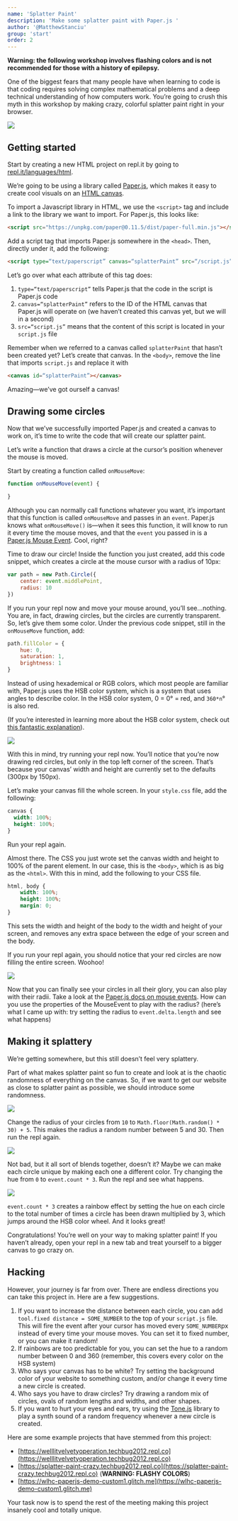 ```yaml
---
name: 'Splatter Paint'
description: 'Make some splatter paint with Paper.js '
author: '@MatthewStanciu'
group: 'start'
order: 2
---
```


**Warning: the following workshop involves flashing colors and is not recommended for those with a history of epilepsy.**

One of the biggest fears that many people have when learning to code is that coding requires solving complex mathematical problems and a deep technical understanding of how computers work. You’re going to crush this myth in this workshop by making crazy, colorful splatter paint right in your browser.

![](https://raw.githubusercontent.com/hackclub/hackclub/splatter-paint/workshops/splatter_paint/img/demo.PNG)

## Getting started
Start by creating a new HTML project on repl.it by going to [repl.it/languages/html](https://repl.it/languages/html).

We’re going to be using a library called [Paper.js](http://paperjs.org), which makes it easy to create cool visuals on an [HTML canvas](https://www.w3schools.com/html/html5_canvas.asp).

To import a Javascript library in HTML, we use the `<script>` tag and include a link to the library we want to import. For Paper.js, this looks like:

```html
<script src="https://unpkg.com/paper@0.11.5/dist/paper-full.min.js"></script>
```

Add a script tag that imports Paper.js somewhere in the `<head>`. Then, directly under it, add the following:

```html
<script type=“text/paperscript” canvas=“splatterPaint” src=“/script.js”></script>
```

Let’s go over what each attribute of this tag does:

1. `type=“text/paperscript”` tells Paper.js that the code in the script is Paper.js code
2. `canvas=“splatterPaint”` refers to the ID of the HTML canvas that Paper.js will operate on (we haven’t created this canvas yet, but we will in a second)
3. `src=“script.js”` means that the content of this script is located in your `script.js` file

Remember when we referred to a canvas called `splatterPaint` that hasn’t been created yet? Let’s create that canvas. In the `<body>`, remove the line that imports `script.js` and replace it with

```html
<canvas id=“splatterPaint”></canvas>
```

Amazing—we’ve got ourself a canvas!

## Drawing some circles
Now that we’ve successfully imported Paper.js and created a canvas to work on, it’s time to write the code that will create our splatter paint.

Let’s write a function that draws a circle at the cursor’s position whenever the mouse is moved.

Start by creating a function called `onMouseMove`:

```js
function onMouseMove(event) {

}
```

Although you can normally call functions whatever you want, it’s important that this function is called `onMouseMove` and passes in an `event`. Paper.js knows what `onMouseMove()` is—when it sees this function, it will know to run it every time the mouse moves, and that the `event` you passed in is a [Paper.js Mouse Event](https://paperjs.org/reference/mouseevent/). Cool, right?

Time to draw our circle! Inside the function you just created, add this code snippet, which creates a circle at the mouse cursor with a radius of 10px:

```js
var path = new Path.Circle({
	center: event.middlePoint,
	radius: 10
})
```

If you run your repl now and move your mouse around, you’ll see...nothing. You are, in fact, drawing circles, but the circles are currently transparent. So, let’s give them some color. Under the previous code snippet, still in the `onMouseMove` function, add:

```js
path.fillColor = {
	hue: 0,
	saturation: 1,
	brightness: 1
}
```

Instead of using hexademical or RGB colors, which most people are familiar with, Paper.js uses the HSB color system, which is a system that uses angles to describe color. In the HSB color system, 0 = 0° = red, and `360*n`° is also red.

(If you’re interested in learning more about the HSB color system, check out [this fantastic explanation](https://learnui.design/blog/the-hsb-color-system-practicioners-primer.html)).

![](https://raw.githubusercontent.com/hackclub/hackclub/splatter-paint/workshops/splatter_paint/img/hsb-color-wheel.PNG)

With this in mind, try running your repl now. You’ll notice that you’re now drawing red circles, but only in the top left corner of the screen. That’s because your canvas’ width and height are currently set to the defaults (300px by 150px).

Let’s make your canvas fill the whole screen. In your `style.css` file, add the following:

```css
canvas {
  width: 100%;
  height: 100%;
}
```

Run your repl again.

Almost there. The CSS you just wrote set the canvas width and height to 100% of the parent element. In our case, this is the `<body>`, which is as big as the `<html>`. With this in mind, add the following to your CSS file.

```css
html, body {
	width: 100%;
	height: 100%;
	margin: 0;
}
```

This sets the width and height of the body to the width and height of your screen, and removes any extra space between the edge of your screen and the body.

If you run your repl again, you should notice that your red circles are now filling the entire screen. Woohoo!

![](https://raw.githubusercontent.com/hackclub/hackclub/splatter-paint/workshops/splatter_paint/img/red-circles.PNG)

Now that you can finally see your circles in all their glory, you can also play with their radii. Take a look at the [Paper.js docs on mouse events](https://paperjs.org/reference/mouseevent/). How can you use the properties of the MouseEvent to play with the radius? (here’s what I came up with: try setting the radius to `event.delta.length` and see what happens)

## Making it splattery
We’re getting somewhere, but this still doesn’t feel very splattery.

Part of what makes splatter paint so fun to create and look at is the chaotic randomness of everything on the canvas. So, if we want to get our website as close to splatter paint as possible, we should introduce some randomness.

![](https://github.com/hackclub/hackclub/raw/splatter-paint/workshops/splatter_paint/img/real-splatter-paint.JPG)

Change the radius of your circles from `10` to `Math.floor(Math.random() * 30) + 5`. This makes the radius a random number between 5 and 30. Then run the repl again.

![](https://raw.githubusercontent.com/hackclub/hackclub/splatter-paint/workshops/splatter_paint/img/random-radius.PNG)

Not bad, but it all sort of blends together, doesn’t it? Maybe we can make each circle unique by making each one a different color. Try changing the hue from `0` to `event.count * 3`. Run the repl and see what happens.

![](https://raw.githubusercontent.com/hackclub/hackclub/splatter-paint/workshops/splatter_paint/img/rainbow-colors.PNG)

`event.count * 3` creates a rainbow effect by setting the hue on each circle to the total number of times a circle has been drawn multiplied by 3, which jumps around the HSB color wheel. And it looks great!

Congratulations! You’re well on your way to making splatter paint! If you haven’t already, open your repl in a new tab and treat yourself to a bigger canvas to go crazy on.

## Hacking
However, your journey is far from over. There are endless directions you can take this project in. Here are a few suggestions.

1. If you want to increase the distance between each circle, you can add `tool.fixed distance = SOME_NUMBER` to the top of your `script.js` file. This will fire the event after your cursor has moved every `SOME_NUMBER`px instead of every time your mouse moves. You can set it to fixed number, or you can make it random!
2. If rainbows are too predictable for you, you can set the hue to a random number between 0 and 360 (remember, this covers every color on the HSB system)
3. Who says your canvas has to be white? Try setting the background color of your website to something custom, and/or change it every time a new circle is created.
4. Who says you have to draw circles? Try drawing a random mix of circles, ovals of random lengths and widths, and other shapes.
5. If you want to hurt your eyes and ears, try using the [Tone.js](https://tonejs.github.io) library to play a synth sound of a random frequency whenever a new circle is created.

Here are some example projects that have stemmed from this project:

- [https://welllitvelvetyoperation.techbug2012.repl.co](https://welllitvelvetyoperation.techbug2012.repl.co)
- [https://splatter-paint-crazy.techbug2012.repl.co](https://splatter-paint-crazy.techbug2012.repl.co) (**WARNING: FLASHY COLORS**)
- [https://wlhc-paperjs-demo-custom1.glitch.me](https://wlhc-paperjs-demo-custom1.glitch.me)

Your task now is to spend the rest of the meeting making this project insanely cool and totally unique.